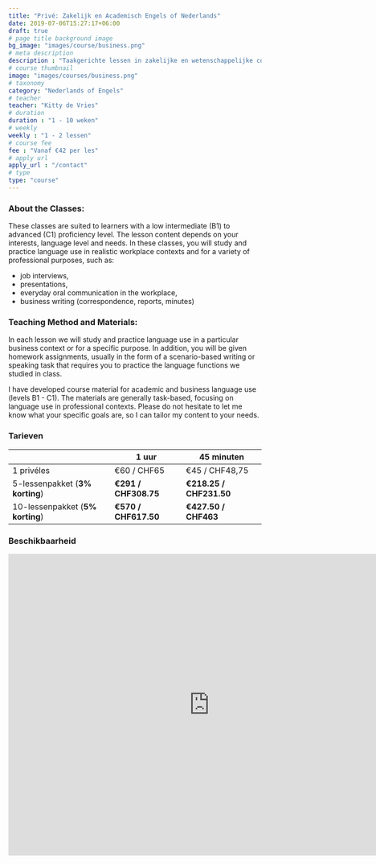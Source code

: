 ```yaml
---
title: "Privé: Zakelijk en Academisch Engels of Nederlands"
date: 2019-07-06T15:27:17+06:00
draft: true
# page title background image
bg_image: "images/course/business.png"
# meta description
description : "Taakgerichte lessen in zakelijke en wetenschappelijke communicatievaardigheden."
# course thumbnail
image: "images/courses/business.png"
# taxonomy
category: "Nederlands of Engels"
# teacher
teacher: "Kitty de Vries"
# duration
duration : "1 - 10 weken"
# weekly
weekly : "1 - 2 lessen"
# course fee
fee : "Vanaf €42 per les"
# apply url
apply_url : "/contact"
# type
type: "course"
---
```



### About the Classes:
These classes are suited to learners with a low intermediate (B1) to advanced (C1) proficiency level. The lesson content depends on your interests, language level and needs. In these classes, you will study and practice language use in realistic workplace contexts and for a variety of professional purposes, such as:
- job interviews,
- presentations,
- everyday oral communication in the workplace,
- business writing (correspondence, reports, minutes) 

### Teaching Method and Materials:
In each lesson we will study and practice language use in a particular business context or for a specific purpose. In addition, you will be given homework assignments, usually in the form of a scenario-based writing or speaking task that requires you to practice the language functions we studied in class.

I have developed course material for academic and business language use (levels B1 - C1). The materials are generally task-based, focusing on language use in professional contexts. Please do not hesitate to let me know what your specific goals are, so I can tailor my content to your needs.
 </p>

### Tarieven

| |1 uur | 45 minuten  |
|---|---|---|
|  1 privéles | €60 / CHF65 | €45 / CHF48,75|
|  5-lessenpakket (__3% korting__) | __€291 / CHF308.75__ | __€218.25 / CHF231.50__|
|  10-lessenpakket (__5% korting__) | __€570 / CHF617.50__ | __€427.50 / CHF463__|

### Beschikbaarheid
<iframe src="https://calendar.google.com/calendar/embed?src=oijqsb1csqod0ecm1laeb8qgdk%40group.calendar.google.com&ctz=Europe%2FBrussels" style="border: 0" width="800" height="600" frameborder="0" scrolling="no"></iframe>
